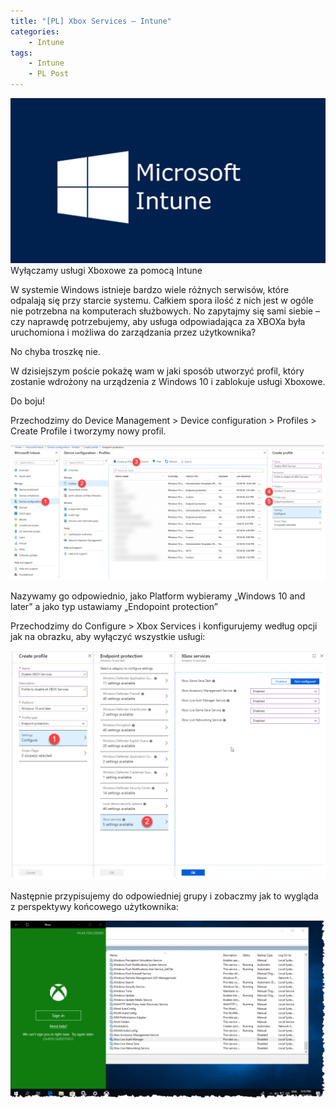 ```yaml
---
title: "[PL] Xbox Services – Intune"
categories:
    - Intune
tags:
    - Intune
    - PL Post
---
```

!["[PL] Xbox Services – Intune"](/assets/images/top_images/IntuneTOP.png)Wyłączamy usługi Xboxowe za pomocą Intune

W systemie Windows istnieje bardzo wiele różnych serwisów, które odpalają się przy starcie systemu. Całkiem spora ilość z nich jest w ogóle nie potrzebna na komputerach służbowych. No zapytajmy się sami siebie – czy naprawdę potrzebujemy, aby usługa odpowiadająca za XBOXa była uruchomiona i możliwa do zarządzania przez użytkownika?

No chyba troszkę nie.

W dzisiejszym poście pokażę wam w jaki sposób utworzyć profil, który zostanie wdrożony na urządzenia z Windows 10 i zablokuje usługi Xboxowe.

Do boju!

Przechodzimy do Device Management > Device configuration > Profiles > Create Profile i tworzymy nowy profil.

!["[PL] Xbox Services – Intune"](/assets/images/posts/xbox-services-intune/01.png)

Nazywamy go odpowiednio, jako Platform wybieramy „Windows 10 and later” a jako typ ustawiamy „Endopoint protection”

Przechodzimy do Configure > Xbox Services i konfigurujemy według opcji jak na obrazku, aby wyłączyć wszystkie usługi:

!["[PL] Xbox Services – Intune"](/assets/images/posts/xbox-services-intune/02.png)

Następnie przypisujemy do odpowiedniej grupy i zobaczmy jak to wygląda z perspektywy końcowego użytkownika:

!["[PL] Xbox Services – Intune"](/assets/images/posts/xbox-services-intune/03.png)
